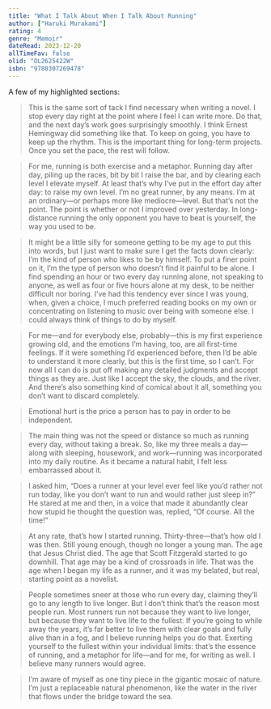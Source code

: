 ```yaml
---
title: "What I Talk About When I Talk About Running"
author: ["Haruki Murakami"]
rating: 4
genre: "Memoir"
dateRead: 2023-12-20
allTimeFav: false
olid: "OL2625422W"
isbn: "9780307269478"
---
```


A few of my highlighted sections:

> This is the same sort of tack I find necessary when writing a novel. I stop every day right at the point where I feel I can write more. Do that, and the next day’s work goes surprisingly smoothly. I think Ernest Hemingway did something like that. To keep on going, you have to keep up the rhythm. <highlight>This is the important thing for long-term projects. Once you set the pace, the rest will follow.</highlight>

> For me, running is both exercise and a metaphor. Running day after day, piling up the races, bit by bit I raise the bar, and by clearing each level I elevate myself. At least that’s why I’ve put in the effort day after day: to raise my own level. I’m no great runner, by any means. I’m at an ordinary—or perhaps more like mediocre—level. But that’s not the point. The point is whether or not I improved over yesterday. In long-distance running the only opponent you have to beat is yourself, the way you used to be.

> It might be a little silly for someone getting to be my age to put this into words, but I just want to make sure I get the facts down clearly: I’m the kind of person who likes to be by himself. To put a finer point on it, I’m the type of person who doesn’t find it painful to be alone. <highlight>I find spending an hour or two every day running alone, not speaking to anyone, as well as four or five hours alone at my desk, to be neither difficult nor boring.</highlight> I’ve had this tendency ever since I was young, when, given a choice, I much preferred reading books on my own or concentrating on listening to music over being with someone else. I could always think of things to do by myself.

> For me—and for everybody else, probably—this is my first experience growing old, and the emotions I’m having, too, are all first-time feelings. If it were something I’d experienced before, then I’d be able to understand it more clearly, but this is the first time, so I can’t. For now all I can do is put off making any detailed judgments and accept things as they are. Just like I accept the sky, the clouds, and the river. And there’s also something kind of comical about it all, something you don’t want to discard completely.

> Emotional hurt is the price a person has to pay in order to be independent.

> The main thing was not the speed or distance so much as running every day, without taking a break. <highlight>So, like my three meals a day—along with sleeping, housework, and work—running was incorporated into my daily routine.</highlight> As it became a natural habit, I felt less embarrassed about it.

> I asked him, “Does a runner at your level ever feel like you’d rather not run today, like you don’t want to run and would rather just sleep in?” He stared at me and then, in a voice that made it abundantly clear how stupid he thought the question was, replied, “Of course. All the time!”

> At any rate, that’s how I started running. <highlight>Thirty-three—that’s how old I was then. Still young enough, though no longer a young man.</highlight> The age that Jesus Christ died. The age that Scott Fitzgerald started to go downhill. That age may be a kind of crossroads in life. That was the age when I began my life as a runner, and it was my belated, but real, starting point as a novelist.

> People sometimes sneer at those who run every day, claiming they’ll go to any length to live longer. But I don’t think that’s the reason most people run. Most runners run not because they want to live longer, but because they want to live life to the fullest. If you’re going to while away the years, it’s far better to live them with clear goals and fully alive than in a fog, and I believe running helps you do that. Exerting yourself to the fullest within your individual limits: that’s the essence of running, and a metaphor for life—and for me, for writing as well. I believe many runners would agree.

> I’m aware of myself as one tiny piece in the gigantic mosaic of nature. I’m just a replaceable natural phenomenon, like the water in the river that flows under the bridge toward the sea.
